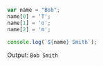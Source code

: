 ```js
var name = "Bob";
name[0] = 'T';
name[1] = 'o';
name[2] = 'm';

console.log(`${name} Smith`);

```


Output: `Bob Smith`
